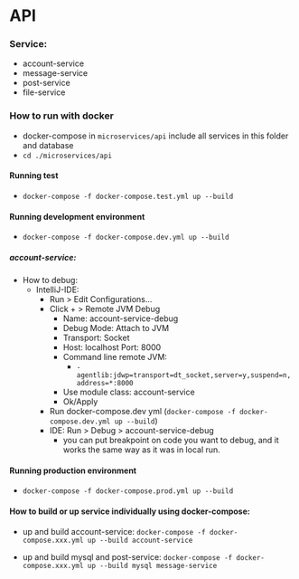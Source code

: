 # API

### Service:
- account-service
- message-service
- post-service
- file-service

### How to run with docker
- docker-compose in `microservices/api` include all services in this folder and database
- `cd ./microservices/api`

#### Running test
- `docker-compose -f docker-compose.test.yml up --build`

#### Running development environment
- `docker-compose -f docker-compose.dev.yml up --build`
##### account-service:
  - How to debug: 
    - IntelliJ-IDE:
      - Run > Edit Configurations...
      - Click + > Remote JVM Debug
        - Name: account-service-debug
        - Debug Mode: Attach to JVM
        - Transport: Socket
        - Host: localhost Port: 8000
        - Command line remote JVM: 
          - `-agentlib:jdwp=transport=dt_socket,server=y,suspend=n,address=*:8000`
        - Use module class: account-service
        - Ok/Apply
      - Run docker-compose.dev yml (`docker-compose -f docker-compose.dev.yml up --build`)
      - IDE: Run > Debug > account-service-debug
        - you can put breakpoint on code you want to debug, and it works the same way as it was in local run.
#### Running production environment
- `docker-compose -f docker-compose.prod.yml up --build`

#### How to build or up service individually using docker-compose:
- up and build account-service: `docker-compose -f docker-compose.xxx.yml up --build account-service`

- up and build mysql and post-service: `docker-compose -f docker-compose.xxx.yml up --build mysql message-service`

